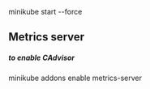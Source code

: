 minikube start --force

## Metrics server
##### to enable CAdvisor
minikube addons enable metrics-server


